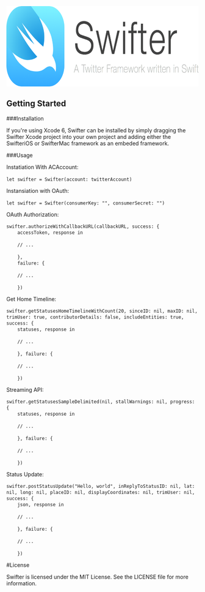 <p align="center" >
  <img src="swifter_logo.png" alt="Swifter" title="Swifter" width="692" height="210">
</p>

## Getting Started

###Installation

If you're using Xcode 6, Swifter can be installed by simply dragging the Swifter Xcode project into your own project and adding either the SwifteriOS or SwifterMac framework as an embeded framework.

###Usage

Instatiation With ACAccount:

`let swifter = Swifter(account: twitterAccount)`

Instansiation with OAuth:

`let swifter = Swifter(consumerKey: "", consumerSecret: "")`

OAuth Authorization:

	swifter.authorizeWithCallbackURL(callbackURL, success: {
		accessToken, response in
		
		// ...
		
		}, 
		failure: {
	
		// ...
	
		})

Get Home Timeline:

	swifter.getStatusesHomeTimelineWithCount(20, sinceID: nil, maxID: nil, trimUser: true, contributorDetails: false, includeEntities: true, success: {
		statuses, response in
		
		// ...

		}, failure: {
		
		// ...
		
		})
		
		
Streaming API:

	swifter.getStatusesSampleDelimited(nil, stallWarnings: nil, progress: {
		statuses, response in
		
		// ...
		
		}, failure: {
		
		// ...
		
		})

Status Update:

	swifter.postStatusUpdate("Hello, world", inReplyToStatusID: nil, lat: nil, long: nil, placeID: nil, displayCoordinates: nil, trimUser: nil, success: {
		json, response in
		
		// ...
		
		}, failure: {
		
		// ...
		
		})
		
#License

Swifter is licensed under the MIT License. See the LICENSE file for more information.
